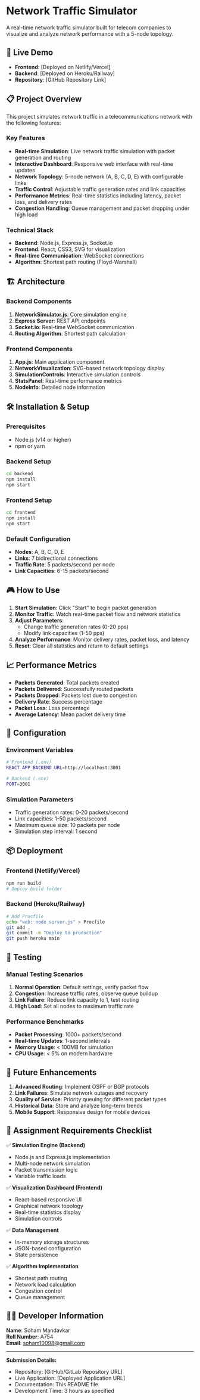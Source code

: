 # Network Traffic Simulator

A real-time network traffic simulator built for telecom companies to visualize and analyze network performance with a 5-node topology.

## 🚀 Live Demo

-   **Frontend**: [Deployed on Netlify/Vercel]
-   **Backend**: [Deployed on Heroku/Railway]
-   **Repository**: [GitHub Repository Link]

## 📋 Project Overview

This project simulates network traffic in a telecommunications network with the following features:

### Key Features

-   **Real-time Simulation**: Live network traffic simulation with packet generation and routing
-   **Interactive Dashboard**: Responsive web interface with real-time updates
-   **Network Topology**: 5-node network (A, B, C, D, E) with configurable links
-   **Traffic Control**: Adjustable traffic generation rates and link capacities
-   **Performance Metrics**: Real-time statistics including latency, packet loss, and delivery rates
-   **Congestion Handling**: Queue management and packet dropping under high load

### Technical Stack

-   **Backend**: Node.js, Express.js, Socket.io
-   **Frontend**: React, CSS3, SVG for visualization
-   **Real-time Communication**: WebSocket connections
-   **Algorithm**: Shortest path routing (Floyd-Warshall)

## 🏗️ Architecture

### Backend Components

1. **NetworkSimulator.js**: Core simulation engine
2. **Express Server**: REST API endpoints
3. **Socket.io**: Real-time WebSocket communication
4. **Routing Algorithm**: Shortest path calculation

### Frontend Components

1. **App.js**: Main application component
2. **NetworkVisualization**: SVG-based network topology display
3. **SimulationControls**: Interactive simulation controls
4. **StatsPanel**: Real-time performance metrics
5. **NodeInfo**: Detailed node information

## 🛠️ Installation & Setup

### Prerequisites

-   Node.js (v14 or higher)
-   npm or yarn

### Backend Setup

```bash
cd backend
npm install
npm start
```

### Frontend Setup

```bash
cd frontend
npm install
npm start
```

### Default Configuration

-   **Nodes**: A, B, C, D, E
-   **Links**: 7 bidirectional connections
-   **Traffic Rate**: 5 packets/second per node
-   **Link Capacities**: 6-15 packets/second

## 🎮 How to Use

1. **Start Simulation**: Click "Start" to begin packet generation
2. **Monitor Traffic**: Watch real-time packet flow and network statistics
3. **Adjust Parameters**:
    - Change traffic generation rates (0-20 pps)
    - Modify link capacities (1-50 pps)
4. **Analyze Performance**: Monitor delivery rates, packet loss, and latency
5. **Reset**: Clear all statistics and return to default settings

## 📈 Performance Metrics

-   **Packets Generated**: Total packets created
-   **Packets Delivered**: Successfully routed packets
-   **Packets Dropped**: Packets lost due to congestion
-   **Delivery Rate**: Success percentage
-   **Packet Loss**: Loss percentage
-   **Average Latency**: Mean packet delivery time

## 🔧 Configuration

### Environment Variables

```bash
# Frontend (.env)
REACT_APP_BACKEND_URL=http://localhost:3001

# Backend (.env)
PORT=3001
```

### Simulation Parameters

-   Traffic generation rates: 0-20 packets/second
-   Link capacities: 1-50 packets/second
-   Maximum queue size: 10 packets per node
-   Simulation step interval: 1 second

## 📦 Deployment

### Frontend (Netlify/Vercel)

```bash
npm run build
# Deploy build folder
```

### Backend (Heroku/Railway)

```bash
# Add Procfile
echo "web: node server.js" > Procfile
git add .
git commit -m "Deploy to production"
git push heroku main
```

## 🧪 Testing

### Manual Testing Scenarios

1. **Normal Operation**: Default settings, verify packet flow
2. **Congestion**: Increase traffic rates, observe queue buildup
3. **Link Failure**: Reduce link capacity to 1, test routing
4. **High Load**: Set all nodes to maximum traffic rate

### Performance Benchmarks

-   **Packet Processing**: 1000+ packets/second
-   **Real-time Updates**: 1-second intervals
-   **Memory Usage**: < 100MB for simulation
-   **CPU Usage**: < 5% on modern hardware

## 🚀 Future Enhancements

1. **Advanced Routing**: Implement OSPF or BGP protocols
2. **Link Failures**: Simulate network outages and recovery
3. **Quality of Service**: Priority queuing for different packet types
4. **Historical Data**: Store and analyze long-term trends
5. **Mobile Support**: Responsive design for mobile devices

## 📝 Assignment Requirements Checklist

✅ **Simulation Engine (Backend)**

-   Node.js and Express.js implementation
-   Multi-node network simulation
-   Packet transmission logic
-   Variable traffic loads

✅ **Visualization Dashboard (Frontend)**

-   React-based responsive UI
-   Graphical network topology
-   Real-time statistics display
-   Simulation controls

✅ **Data Management**

-   In-memory storage structures
-   JSON-based configuration
-   State persistence

✅ **Algorithm Implementation**

-   Shortest path routing
-   Network load calculation
-   Congestion control
-   Queue management

## 👨‍💻 Developer Information

**Name**: Soham Mandavkar  
**Roll Number**: A754  
**Email**: soham10098@gmail.com

---

**Submission Details:**

-   Repository: [GitHub/GitLab Repository URL]
-   Live Application: [Deployed Application URL]
-   Documentation: This README file
-   Development Time: 3 hours as specified

